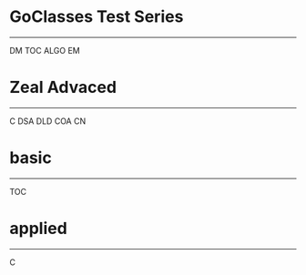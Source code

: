 # GoClasses Test Series
---
DM
TOC
ALGO
EM


# Zeal Advaced
---
C
DSA
DLD
COA
CN

# basic
---
TOC


# applied
---
C
